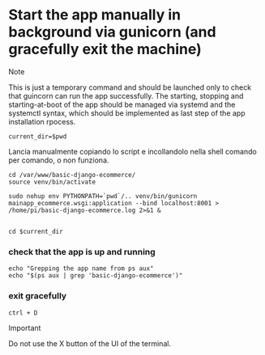 # Start the app manually in background via gunicorn (and gracefully exit the machine)

> [!NOTE]
> This is just a temporary command and should be launched only to check that guincorn can run the app successfully.
> The starting, stopping and starting-at-boot of the app should be managed via systemd and the systemctl syntax, which should be implemented as last step of the app installation rpocess.

    current_dir=$pwd

Lancia manualmente copiando lo script e incollandolo nella shell comando per comando, o non funziona.

    cd /var/www/basic-django-ecommerce/
    source venv/bin/activate

    sudo nohup env PYTHONPATH=`pwd`/.. venv/bin/gunicorn mainapp_ecommerce.wsgi:application --bind localhost:8001 > /home/pi/basic-django-ecommerce.log 2>&1 &


    cd $current_dir

### check that the app is up and running

    echo "Grepping the app name from ps aux"
    echo "$(ps aux | grep 'basic-django-ecommerce')"

### exit gracefully

    ctrl + D

> [!IMPORTANT]
> Do not use the X button of the UI of the terminal.


